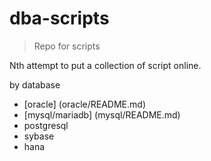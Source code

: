 # dba-scripts
> Repo for scripts

Nth attempt to put a collection of script online.

by database
- [oracle] (oracle/README.md)
- [mysql/mariadb] (mysql/README.md)
- postgresql
- sybase
- hana
